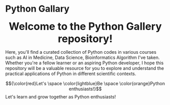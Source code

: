 # Python Gallary

<p align="center">
  <font size="+3"><strong>Welcome to the Python Gallery repository!</strong></font>
</p>

Here, you'll find a curated collection of Python codes in various courses such as AI in Medicine, Data Science, Bioinformatics Algorithm I've taken. Whether you're a fellow learner or an aspiring Python developer, I hope this repository will be a valuable resource for you to explore and understand the practical applications of Python in different scientific contexts.

$${\color{red}Let's \space \color{lightblue}Be \space \color{orange}Python enthusiasts!}$$
Let's learn and grow together as Python enthusiasts!
